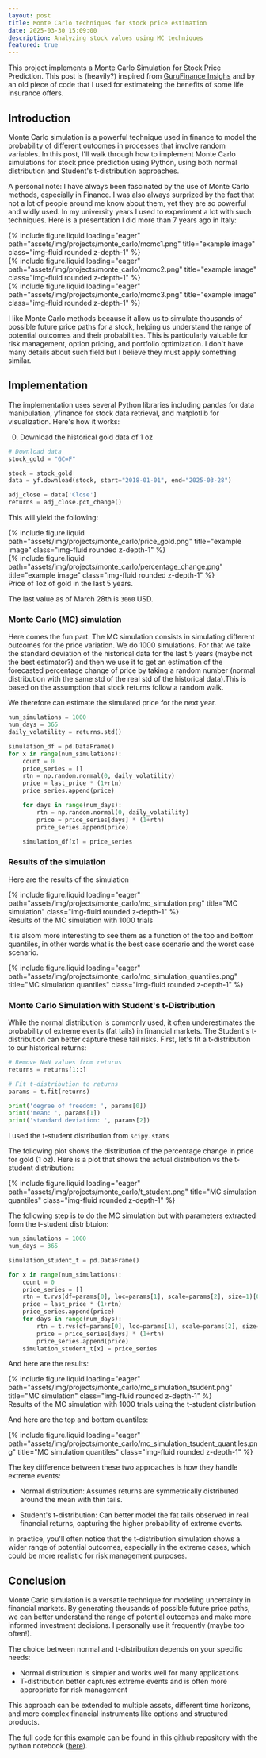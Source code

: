 ```yaml
---
layout: post
title: Monte Carlo techniques for stock price estimation
date: 2025-03-30 15:09:00
description: Analyzing stock values using MC techniques
featured: true
---
```


This project implements a Monte Carlo Simulation for Stock Price Prediction. This post is (heavily?) inspired from [GuruFinance Insighs](https://github.com/dataman-git/codes_for_articles/blob/master/time_series_08_monte_carlo_simulation.ipynb?utm_source=ayratmurtazin.beehiiv.com&utm_medium=newsletter&utm_campaign=monte-carlo-simulation-for-time-series-probabilistic-forecasting&_bhlid=41146da02aef82ddd8485d69776814d56e3ab6fe) and by an old piece of code that I used for estimateing the benefits of some life insurance offers. 


## Introduction

Monte Carlo simulation is a powerful technique used in finance to model the probability of different outcomes in processes that involve random variables. In this post, I'll walk through how to implement Monte Carlo simulations for stock price prediction using Python, using both normal distribution and Student's t-distribution approaches. 

A personal note: I have always been fascinated by the use of Monte Carlo methods, especially in Finance. I was also always surprized by the fact that not a lot of people around me know about them, yet they are so powerful and widly used. In my university years I used to experiment a lot with such techniques. Here is a presentation I did more than 7 years ago in Italy:

<div class="row">
    <div class="col-sm mt-3 mt-md-0">
        {% include figure.liquid loading="eager" path="assets/img/projects/monte_carlo/mcmc1.png" title="example image" class="img-fluid rounded z-depth-1" %}
    </div>
    <div class="col-sm mt-3 mt-md-0">
        {% include figure.liquid loading="eager" path="assets/img/projects/monte_carlo/mcmc2.png" title="example image" class="img-fluid rounded z-depth-1" %}
    </div>
    <div class="col-sm mt-3 mt-md-0">
        {% include figure.liquid loading="eager" path="assets/img/projects/monte_carlo/mcmc3.png" title="example image" class="img-fluid rounded z-depth-1" %}
    </div>
</div>


I like Monte Carlo methods because it allow us to simulate thousands of possible future price paths for a stock, helping us understand the range of potential outcomes and their probabilities. This is particularly valuable for risk management, option pricing, and portfolio optimization. I don't have many details about such field but I believe they must apply something similar. 


## Implementation 

The implementation uses several Python libraries including pandas for data manipulation, yfinance for stock data retrieval, and matplotlib for visualization. Here's how it works:

0. Download the historical gold data of 1 oz 

```python
# Download data
stock_gold = "GC=F"

stock = stock_gold
data = yf.download(stock, start="2018-01-01", end="2025-03-28")

adj_close = data['Close']
returns = adj_close.pct_change()

```

This will yield the following:

<div class="row justify-content-sm-center">
    <div class="col-sm-8 mt-3 mt-md-0">
        {% include figure.liquid path="assets/img/projects/monte_carlo/price_gold.png" title="example image" class="img-fluid rounded z-depth-1" %}
    </div>
    <div class="col-sm-4 mt-3 mt-md-0">
        {% include figure.liquid path="assets/img/projects/monte_carlo/percentage_change.png" title="example image" class="img-fluid rounded z-depth-1" %}
    </div>
</div>
<div class="caption">
    Price of 1oz of gold in the last 5 years.
</div>



The last value as of March 28th is `3060` USD. 


### Monte Carlo (MC) simulation

Here comes the fun part. The MC simulation consists in simulating different outcomes for the price variation. We do 1000 simulations. For that we take the standard deviation of the historical data for the last 5 years (maybe not the best estimator?) and then we use it to get an estimation of the forecasted percentage change of price by taking a random number (normal distribution with the same std of the real std of the historical data).This is based on the assumption that stock returns follow a random walk. 

We therefore can estimate the simulated price for the next year. 

```python
num_simulations = 1000
num_days = 365
daily_volatility = returns.std()

simulation_df = pd.DataFrame()
for x in range(num_simulations):
    count = 0
    price_series = [] 
    rtn = np.random.normal(0, daily_volatility)
    price = last_price * (1+rtn)
    price_series.append(price)

    for days in range(num_days):
        rtn = np.random.normal(0, daily_volatility)
        price = price_series[days] * (1+rtn)
        price_series.append(price)

    simulation_df[x] = price_series
```


### Results of the simulation

Here are the results of the simulation

<div class="row">
    <div class="col-sm mt-3 mt-md-0">
        {% include figure.liquid loading="eager" path="assets/img/projects/monte_carlo/mc_simulation.png" title="MC simulation" class="img-fluid rounded z-depth-1" %}
    </div>
</div>
<div class="caption">
    Results of the MC simulation with 1000 trials 
</div>

It is alsom more interesting to see them as a function of the top and bottom quantiles, in other words what is the best case scenario and the worst case scenario. 

<div class="row">
    <div class="col-sm mt-3 mt-md-0">
        {% include figure.liquid loading="eager" path="assets/img/projects/monte_carlo/mc_simulation_quantiles.png" title="MC simulation quantiles" class="img-fluid rounded z-depth-1" %}
    </div>
</div>

### Monte Carlo Simulation with Student's t-Distribution

While the normal distribution is commonly used, it often underestimates the probability of extreme events (fat tails) in financial markets. The Student's t-distribution can better capture these tail risks. First, let's fit a t-distribution to our historical returns:

```python
# Remove NaN values from returns
returns = returns[1::]

# Fit t-distribution to returns
params = t.fit(returns)

print('degree of freedom: ', params[0])
print('mean: ', params[1])
print('standard deviation: ', params[2])
```

I used the t-student distribution from `scipy.stats` 

The following plot shows the distribution of the percentage change in price for gold (1 oz). Here is a plot that shows the actual distribution vs the t-student distribution:

<div class="row">
    <div class="col-sm mt-3 mt-md-0">
        {% include figure.liquid loading="eager" path="assets/img/projects/monte_carlo/t_student.png" title="MC simulation quantiles" class="img-fluid rounded z-depth-1" %}
    </div>
</div>

The following step is to do the MC simulation but with parameters extracted form the t-student distribtuion: 

```python
num_simulations = 1000
num_days = 365

simulation_student_t = pd.DataFrame()

for x in range(num_simulations):
    count = 0
    price_series = [] 
    rtn = t.rvs(df=params[0], loc=params[1], scale=params[2], size=1)[0] 
    price = last_price * (1+rtn)
    price_series.append(price)
    for days in range(num_days):
        rtn = t.rvs(df=params[0], loc=params[1], scale=params[2], size=1)[0] 
        price = price_series[days] * (1+rtn)
        price_series.append(price)
    simulation_student_t[x] = price_series
```


And here are the results: 

<div class="row">
    <div class="col-sm mt-3 mt-md-0">
        {% include figure.liquid loading="eager" path="assets/img/projects/monte_carlo/mc_simulation_tsudent.png" title="MC simulation" class="img-fluid rounded z-depth-1" %}
    </div>
</div>
<div class="caption">
    Results of the MC simulation with 1000 trials using the t-student distribution
</div>


And here are the top and bottom quantiles: 

<div class="row">
    <div class="col-sm mt-3 mt-md-0">
        {% include figure.liquid loading="eager" path="assets/img/projects/monte_carlo/mc_simulation_tsudent_quantiles.png" title="MC simulation quantiles" class="img-fluid rounded z-depth-1" %}
    </div>
</div>


The key difference between these two approaches is how they handle extreme events:

- Normal distribution: Assumes returns are symmetrically distributed around the mean with thin tails.

- Student's t-distribution: Can better model the fat tails observed in real financial returns, capturing the higher probability of extreme events.
  
In practice, you'll often notice that the t-distribution simulation shows a wider range of potential outcomes, especially in the extreme cases, which could be more realistic for risk management purposes.



## Conclusion

Monte Carlo simulation is a versatile technique for modeling uncertainty in financial markets. By generating thousands of possible future price paths, we can better understand the range of potential outcomes and make more informed investment decisions. I personally use it frequently (maybe too often!). 

The choice between normal and t-distribution depends on your specific needs:

- Normal distribution is simpler and works well for many applications
- T-distribution better captures extreme events and is often more appropriate for risk management

This approach can be extended to multiple assets, different time horizons, and more complex financial instruments like options and structured products. 


The full code for this example can be found in this github repository with the python notebook ([here](assets/img/projects/monte_carlo/monte_carlo.ipynb)). 